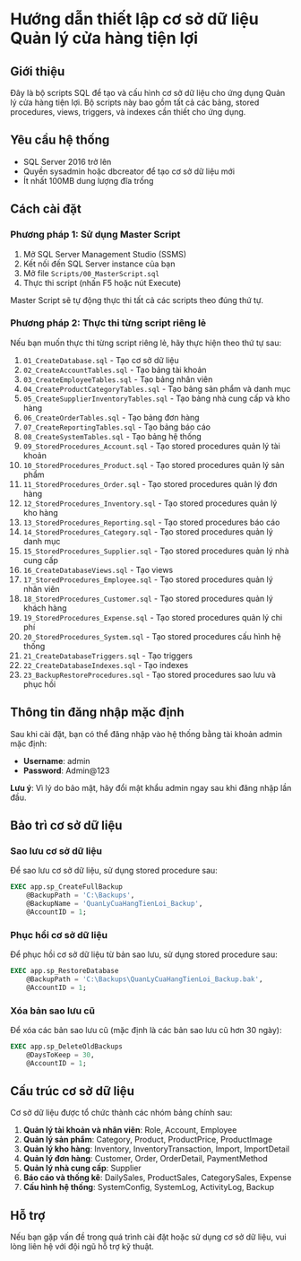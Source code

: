 ﻿# Hướng dẫn thiết lập cơ sở dữ liệu Quản lý cửa hàng tiện lợi

## Giới thiệu

Đây là bộ scripts SQL để tạo và cấu hình cơ sở dữ liệu cho ứng dụng Quản lý cửa hàng tiện lợi. Bộ scripts này bao gồm tất cả các bảng, stored procedures, views, triggers, và indexes cần thiết cho ứng dụng.

## Yêu cầu hệ thống

- SQL Server 2016 trở lên
- Quyền sysadmin hoặc dbcreator để tạo cơ sở dữ liệu mới
- Ít nhất 100MB dung lượng đĩa trống

## Cách cài đặt

### Phương pháp 1: Sử dụng Master Script

1. Mở SQL Server Management Studio (SSMS)
2. Kết nối đến SQL Server instance của bạn
3. Mở file `Scripts/00_MasterScript.sql`
4. Thực thi script (nhấn F5 hoặc nút Execute)

Master Script sẽ tự động thực thi tất cả các scripts theo đúng thứ tự.

### Phương pháp 2: Thực thi từng script riêng lẻ

Nếu bạn muốn thực thi từng script riêng lẻ, hãy thực hiện theo thứ tự sau:

1. `01_CreateDatabase.sql` - Tạo cơ sở dữ liệu
2. `02_CreateAccountTables.sql` - Tạo bảng tài khoản
3. `03_CreateEmployeeTables.sql` - Tạo bảng nhân viên
4. `04_CreateProductCategoryTables.sql` - Tạo bảng sản phẩm và danh mục
5. `05_CreateSupplierInventoryTables.sql` - Tạo bảng nhà cung cấp và kho hàng
6. `06_CreateOrderTables.sql` - Tạo bảng đơn hàng
7. `07_CreateReportingTables.sql` - Tạo bảng báo cáo
8. `08_CreateSystemTables.sql` - Tạo bảng hệ thống
9. `09_StoredProcedures_Account.sql` - Tạo stored procedures quản lý tài khoản
10. `10_StoredProcedures_Product.sql` - Tạo stored procedures quản lý sản phẩm
11. `11_StoredProcedures_Order.sql` - Tạo stored procedures quản lý đơn hàng
12. `12_StoredProcedures_Inventory.sql` - Tạo stored procedures quản lý kho hàng
13. `13_StoredProcedures_Reporting.sql` - Tạo stored procedures báo cáo
14. `14_StoredProcedures_Category.sql` - Tạo stored procedures quản lý danh mục
15. `15_StoredProcedures_Supplier.sql` - Tạo stored procedures quản lý nhà cung cấp
16. `16_CreateDatabaseViews.sql` - Tạo views
17. `17_StoredProcedures_Employee.sql` - Tạo stored procedures quản lý nhân viên
18. `18_StoredProcedures_Customer.sql` - Tạo stored procedures quản lý khách hàng
19. `19_StoredProcedures_Expense.sql` - Tạo stored procedures quản lý chi phí
20. `20_StoredProcedures_System.sql` - Tạo stored procedures cấu hình hệ thống
21. `21_CreateDatabaseTriggers.sql` - Tạo triggers
22. `22_CreateDatabaseIndexes.sql` - Tạo indexes
23. `23_BackupRestoreProcedures.sql` - Tạo stored procedures sao lưu và phục hồi

## Thông tin đăng nhập mặc định

Sau khi cài đặt, bạn có thể đăng nhập vào hệ thống bằng tài khoản admin mặc định:

- **Username**: admin
- **Password**: Admin@123

**Lưu ý**: Vì lý do bảo mật, hãy đổi mật khẩu admin ngay sau khi đăng nhập lần đầu.

## Bảo trì cơ sở dữ liệu

### Sao lưu cơ sở dữ liệu

Để sao lưu cơ sở dữ liệu, sử dụng stored procedure sau:

```sql
EXEC app.sp_CreateFullBackup 
    @BackupPath = 'C:\Backups', 
    @BackupName = 'QuanLyCuaHangTienLoi_Backup', 
    @AccountID = 1;
```

### Phục hồi cơ sở dữ liệu

Để phục hồi cơ sở dữ liệu từ bản sao lưu, sử dụng stored procedure sau:

```sql
EXEC app.sp_RestoreDatabase 
    @BackupPath = 'C:\Backups\QuanLyCuaHangTienLoi_Backup.bak', 
    @AccountID = 1;
```

### Xóa bản sao lưu cũ

Để xóa các bản sao lưu cũ (mặc định là các bản sao lưu cũ hơn 30 ngày):

```sql
EXEC app.sp_DeleteOldBackups 
    @DaysToKeep = 30, 
    @AccountID = 1;
```

## Cấu trúc cơ sở dữ liệu

Cơ sở dữ liệu được tổ chức thành các nhóm bảng chính sau:

1. **Quản lý tài khoản và nhân viên**: Role, Account, Employee
2. **Quản lý sản phẩm**: Category, Product, ProductPrice, ProductImage
3. **Quản lý kho hàng**: Inventory, InventoryTransaction, Import, ImportDetail
4. **Quản lý đơn hàng**: Customer, Order, OrderDetail, PaymentMethod
5. **Quản lý nhà cung cấp**: Supplier
6. **Báo cáo và thống kê**: DailySales, ProductSales, CategorySales, Expense
7. **Cấu hình hệ thống**: SystemConfig, SystemLog, ActivityLog, Backup

## Hỗ trợ

Nếu bạn gặp vấn đề trong quá trình cài đặt hoặc sử dụng cơ sở dữ liệu, vui lòng liên hệ với đội ngũ hỗ trợ kỹ thuật.